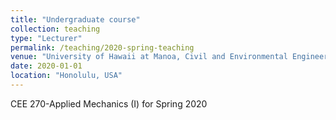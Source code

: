 ```yaml
---
title: "Undergraduate course"
collection: teaching
type: "Lecturer"
permalink: /teaching/2020-spring-teaching
venue: "University of Hawaii at Manoa, Civil and Environmental Engineering Department"
date: 2020-01-01
location: "Honolulu, USA"
---
```


CEE 270-Applied Mechanics (I) for Spring 2020
